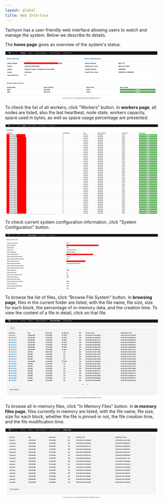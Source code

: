 ```yaml
---
layout: global
title: Web Interface
---
```


Tachyon has a user-friendly web interface allowing users to watch and manage the system. Below we
describe its details.

The **home page** gives an overview of the system's status.

![home](./img/screenshot_overview.png)

To check the list of all workers, click "Workers" button. In **workers page**, all nodes are listed,
also the last heartbeat, node state, workers capacity, space used in bytes, as well as space
usage percentage are presented.

![workers](./img/screenshot_workers.png)

To check current system configuration information, click "System Configuration" button.

![configurations](./img/screenshot_systemConfiguration.png)

To browse the list of files, click "Browse File System" button. In **browsing page**, files in the
current folder are listed, with the file name, file size, size for each block, the percentage of
in-memory data, and the creation time. To view the content of a file in detail, click on that file.

![browse](./img/screenshot_browseFileSystem.png)

To browse all in-memory files, click "In Memory Files" button. In **in memory files page**, files
currently in memory are listed, with the file name, file size, size for each block, whether the
file is pinned or not, the file creation time, and the file modification time.

![inMemFiles](./img/screenshot_inMemoryFiles.png)